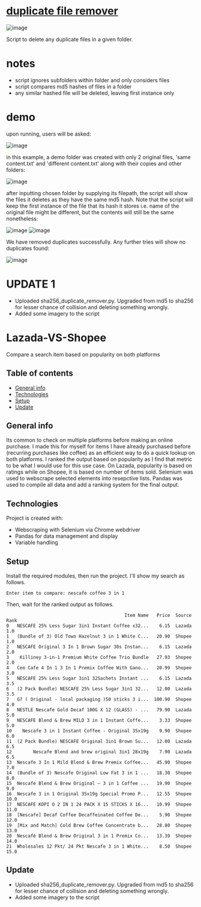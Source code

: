 # <a href="https://jefnilham.github.io/duplicate-file-remover/" target="_blank">duplicate file remover</a>
![image](https://user-images.githubusercontent.com/39832806/155253240-c13cbc51-1fba-4082-9967-ab8eb2ada2cb.png)

Script to delete any duplicate files in a given folder. 

# notes
- script ignores subfolders within folder and only considers files
- script compares md5 hashes of files in a folder
- any similar hashed file will be deleted, leaving first instance only

# demo
upon running, users will be asked:

![image](https://user-images.githubusercontent.com/39832806/154663786-27b0aa41-a325-45ff-8a07-d65ed6d73ed0.png)

in this example, a demo folder was created with only 2 original files, 'same content.txt' and 'different content.txt' along with their copies and other folders:

![image](https://user-images.githubusercontent.com/39832806/154663192-349dc573-5a84-4318-91ac-480408574eff.png)

after inputting chosen folder by supplying its filepath, the script will show the files it deletes as they have the same md5 hash. Note that the script will keep the first instance of the file that its hash it stores i.e. name of the original file might be different, but the contents will still be the same nonetheless:

![image](https://user-images.githubusercontent.com/39832806/154663408-54312fe9-71c7-4640-9a4d-cfc5788688b0.png)
![image](https://user-images.githubusercontent.com/39832806/154664261-c638395d-542e-4529-9eac-01089be9eb67.png)

We have removed duplicates successfully. Any further tries will show no duplicates found:

![image](https://user-images.githubusercontent.com/39832806/154663510-28013475-d235-40cf-b3dd-9d3956dd4261.png)

# UPDATE 1
- Uploaded sha256_duplicate_remover.py. Upgraded from md5 to sha256 for lesser chance of collision and deleting something wrongly.
- Added some imagery to the script



# Lazada-VS-Shopee 
Compare a search item based on popularity on both platforms

## Table of contents
* [General info](#general-info)
* [Technologies](#technologies)
* [Setup](#setup)
* [Update](#update)

## General info
Its common to check on multiple platforms before making an online purchase. I made this for myself for items I have already purchased before (recurring purchases like coffee) as an efficient way to do a quick lookup on both platforms. I ranked the output based on popularity as I find that metric to be what I would use for this use case. On Lazada, popularity is based on ratings while on Shopee, it is based on number of items sold. Selenium was used to webscrape selected elements into resepctive lists. Pandas was used to compile all data and add a ranking system for the final output.
	
## Technologies
Project is created with:
* Webscraping with Selenium via Chrome webdriver
* Pandas for data management and display
* Variable handling
	
## Setup
Install the required modules, then run the project. I'll show my search as follows.
```
Enter item to compare: nescafe coffee 3 in 1
```
Then, wait for the ranked output as follows.
```
                                            Item Name   Price  Source  Rank
0   NESCAFE 25% Less Sugar 3in1 Instant Coffee x32...    6.15  Lazada   1.0
1   (Bundle of 3) Old Town Hazelnut 3 in 1 White C...   20.90  Shopee   1.0
2   NESCAFE Original 3 In 1 Brown Sugar 30s Instan...    6.15  Lazada   2.0
3    Killiney 3-in-1 Premium White Coffee Trio Bundle   27.93  Shopee   2.0
4   Ceo Cafe 4 In 1 3 In 1 Premix Coffee With Gano...   20.99  Shopee   3.0
5   NESCAFE 25% Less Sugar 3in1 32Sachets Instant ...    6.15  Lazada   3.5
6   (2 Pack Bundle) NESCAFE 25% Less Sugar 3in1 32...   12.00  Lazada   3.5
7   G7 ( Original - local packaging )50 sticks 3 i...  100.90  Shopee   4.0
8   NESTLE Nescafe Gold Decaf 100G X 12 (GLASS) - ...   79.90  Lazada   5.0
9   NESCAFE Blend & Brew MILD 3 in 1 Instant Coffe...    3.33  Shopee   5.0
10    Nescafe 3 in 1 Instant Coffee - Original 35x19g    9.90  Shopee   6.0
11  (2 Pack Bundle) NESCAFE Original 3in1 Brown Su...   12.00  Lazada   6.5
12        Nescafe Blend and brew original 3in1 28x19g    7.90  Lazada   6.5
13  Nescafe 3 In 1 Mild Blend & Brew Premix Coffee...   45.90  Shopee   7.0
14  (Bundle of 3) Nescafe Original Low Fat 3 in 1 ...   18.30  Shopee   8.0
15  Nescafe Blend & Brew Original – 3 in 1 Coffee ...   19.90  Shopee   9.0
16  Nescafe 3 in 1 Original 35x19g Special Promo P...   12.55  Shopee  10.0
17  NESCAFE KOPI O 2 IN 1 24 PACK X 15 STICKS X 16...   10.99  Shopee  11.0
18  [Nescafe] Decaf Coffee Decaffeinated Coffee De...    5.90  Shopee  12.0
19  [Mix and Match] Cold Brew Coffee Concentrate b...   28.80  Shopee  13.0
20  Nescafé Blend & Brew Original 3 in 1 Premix Co...   13.39  Shopee  14.0
21  Wholesales 12 Pkt/ 24 Pkt Nescafe 3 in 1 White...    8.50  Shopee  15.0
```
## Update
- Uploaded sha256_duplicate_remover.py. Upgraded from md5 to sha256 for lesser chance of collision and deleting something wrongly.
- Added some imagery to the script
